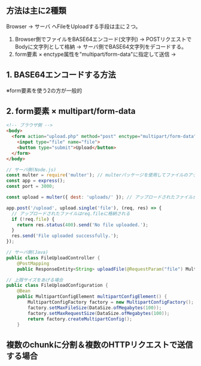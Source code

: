 ## 方法は主に2種類
Browser → サーバ へFileをUploadする手段は主に２つ。
1. Browser側でファイルをBASE64エンコード(文字列) → POSTリクエストでBodyに文字列として格納 → サーバ側でBASE64文字列をデコードする。
2. form要素 × enctype属性を"multipart/form-data"に指定して送信 →

## 1. BASE64エンコードする方法
※form要素を使う2の方が一般的

## 2. form要素 × multipart/form-data
```html
<!-- ブラウザ側 -->
<body>
  <form action="upload.php" method="post" enctype="multipart/form-data">
    <input type="file" name="file">
    <button type="submit">Upload</button>
  </form>
</body>
```
```js
// サーバ側(Node.js)
const multer = require('multer'); // multerパッケージを使用してファイルのアップロードを処理する
const app = express();
const port = 3000;

const upload = multer({ dest: 'uploads/' }); // アップロードされたファイルが保存されるディレクトリを指定

app.post('/upload', upload.single('file'), (req, res) => {
  // アップロードされたファイルはreq.fileに格納される
  if (!req.file) {
    return res.status(400).send('No file uploaded.');
  }
  res.send('File uploaded successfully.');
});
```
```java
// サーバ側(Java)
public class FileUploadController {
    @PostMapping
    public ResponseEntity<String> uploadFile(@RequestParam("file") MultipartFile file) {

// 上限サイズをあげる場合
public class FileUploadConfiguration {
    @Bean
    public MultipartConfigElement multipartConfigElement() {
        MultipartConfigFactory factory = new MultipartConfigFactory();
        factory.setMaxFileSize(DataSize.ofMegabytes(100));
        factory.setMaxRequestSize(DataSize.ofMegabytes(100));
        return factory.createMultipartConfig();
    }
```

## 複数のchunkに分割＆複数のHTTPリクエストで送信する場合
